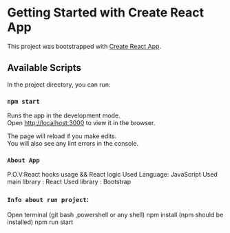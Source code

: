 # Getting Started with Create React App

This project was bootstrapped with [Create React App](https://github.com/facebook/create-react-app).

## Available Scripts

In the project directory, you can run:

### `npm start`

Runs the app in the development mode.\
Open [http://localhost:3000](http://localhost:3000) to view it in the browser.

The page will reload if you make edits.\
You will also see any lint errors in the console.

### `About App`

P.O.V:React hooks usage && React logic
Used Language: JavaScript
Used main library : React
Used library : Bootstrap
 
### `Info about run project`:
Open terminal (git bash ,powershell or any shell)
npm install (npm should be installed)
npm run start

